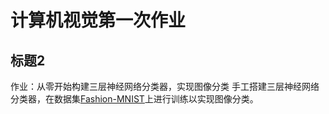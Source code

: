 # 计算机视觉第一次作业


## 标题2
作业：从零开始构建三层神经网络分类器，实现图像分类
手工搭建三层神经网络分类器，在数据集[Fashion-MNIST](https://github.com/zalandoresearch/fashion-mnist)上进行训练以实现图像分类。


